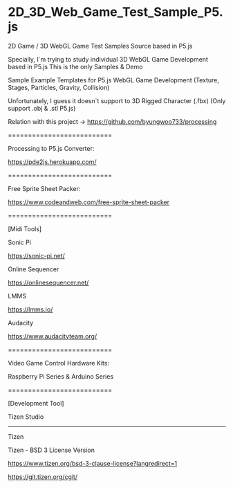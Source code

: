 # 2D_3D_Web_Game_Test_Sample_P5.js
2D Game / 3D WebGL Game Test Samples Source based in P5.js 

Specially, I`m trying to study individual 3D WebGL Game Development based in P5.js
This is the only Samples & Demo

Sample Example Templates for P5.js WebGL Game Development 
(Texture, Stages, Particles, Gravity, Collision)

Unfortunately, I guess it doesn`t support to 3D Rigged Character (.fbx)
(Only support .obj & .stl P5.js)

Relation with this project -> https://github.com/byungwoo733/processing

==========================

Processing to P5.js Converter:

https://pde2js.herokuapp.com/

==========================

Free Sprite Sheet Packer:

https://www.codeandweb.com/free-sprite-sheet-packer

==========================

[Midi Tools]

Sonic Pi

https://sonic-pi.net/

Online Sequencer

https://onlinesequencer.net/

LMMS

https://lmms.io/

Audacity

https://www.audacityteam.org/

==========================

Video Game Control Hardware Kits:

Raspberry Pi Series & Arduino Series

==========================

[Development Tool]

Tizen Studio

--------------------------

Tizen

Tizen - BSD 3 License Version

https://www.tizen.org/bsd-3-clause-license?langredirect=1

https://git.tizen.org/cgit/
